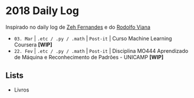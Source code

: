 # 2018 Daily Log
Inspirado no daily log de [Zeh Fernandes](https://github.com/zehfernandes/dailylog) e do [Rodolfo Viana](https://github.com/rodolfo-viana/dailylog)

- ```03. Mar``` | ```.etc / .py / .math``` | ```Post-it``` | Curso Machine Learning Coursera **[WIP]**
- ```22. Fev``` | ```.etc / .py / .math``` | ```Post-it``` | Disciplina MO444 Aprendizado de Máquina e Reconhecimento de Padrões - UNICAMP **[WIP]**

## Lists
- Livros
